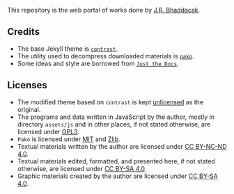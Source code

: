 ---
---

This repository is the web portal of works done by [J.R. Bhaddacak](https://bhaddacak.github.io).

## Credits

- The base Jekyll theme is [`contrast`](https://github.com/niklasbuschmann/contrast).
- The utility used to decompress downloaded materials is [`pako`](https://github.com/nodeca/pako).
- Some ideas and style are borrowed from [`Just the Docs`](https://just-the-docs.com).

## Licenses

- The modified theme based on `contrast` is kept [unlicensed](http://unlicense.org/) as the original.
- The programs and data written in JavaScript by the author, mostly in directory `assets/js` and in other places, if not stated otherwise, are licensed under [GPL3](https://www.gnu.org/licenses/).
- `Pako` is licensed under [MIT](http://opensource.org/licenses/MIT) and [Zlib](http://zlib.net/).
- Textual materials written by the author are licensed under [CC BY-NC-ND 4.0](https://creativecommons.org/licenses/by-nc-nd/4.0/).
- Textual materials edited, formatted, and presented here, if not stated otherwise, are licensed under [CC BY-SA 4.0](http://creativecommons.org/licenses/by-sa/4.0/).
- Graphic materials created by the author are licensed under [CC BY-SA 4.0](http://creativecommons.org/licenses/by-sa/4.0/).
